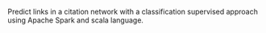 Predict links in a citation network with a classification supervised approach using Apache Spark and scala language.
